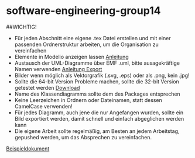 # software-engineering-group14
##WICHTIG!
- Für jeden Abschnitt eine eigene .tex Datei erstellen und mit einer passenden Ordnerstruktur arbeiten, um die Organisation zu vereinfachen
- Elemente in Modelio anzeigen lassen [Anleitung](https://forge.modelio.org/projects/modelio-user-manual-english-22/wiki/Modeler-_modeler_diagrams_showing_masking_elements "Liest das überhaupt jemand?")
- Austausch der UML-Diagramme über EMF .uml, bitte ausagekräftige Namen verwenden [Anleitung Export](https://forge.modelio.org/projects/modelio3-usermanual-english-300/wiki/Xmi_exporting "Wie man seine Daten Exportiert")
- Bilder wenn möglich als Vektorgrafik (.svg, .eps) oder als .png, kein .jpg!
- Sollte die 64-bit Version Probleme machen, sollte die 32-bit Version getestet werden [Download](https://www.modelio.org/downloads/download-modelio.html "Hier klicken!")
- Name des Klassendiagramms sollte dem des Packages entsprechen
- Keine Leerzeichen in Ordnern oder Dateinamen, statt dessen CamelCase verwenden!
- Für jedes Diagramm, auch jene die nur Angefangen wurden, sollte ein Bild exportiert werden, damit schnell und einfach abgeglichen werden kann
- Die eigene Arbeit sollte regelmäßig, am Besten an jedem Arbeitstag, gepushed werden, um das Absprechen zu vereinfachen.
 

[Beispieldokument](http://www.ecs.csun.edu/~rlingard/COMP684/Example2SoftArch.htm "sehr kurz")
